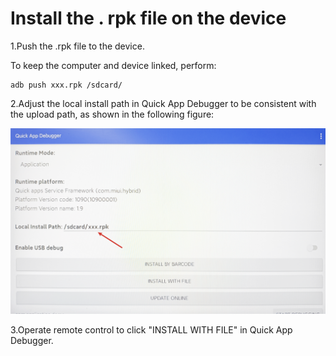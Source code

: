 # Install the . rpk file on the device

1.Push the .rpk file to the device.

To keep the computer and device linked, perform:

```shell
adb push xxx.rpk /sdcard/
```

2.Adjust the local install path in Quick App Debugger to be consistent with the upload path, as shown in the following figure:

![img](installing.1.png)

3.Operate remote control to click "INSTALL WITH FILE" in Quick App Debugger.